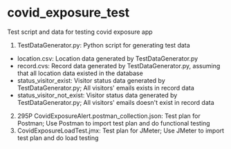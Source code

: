 # covid_exposure_test
Test script and data for testing covid exposure app

1. TestDataGenerator.py: Python script for generating test data
* location.csv: Location data generated by TestDataGenerator.py
* record.cvs: Record data generated by TestDataGenerator.py, assuming that all location data existed in the database
* status_visitor_exist: Visitor status data generated by TestDataGenerator.py; All visitors' emails exists in record data
* status_visitor_not_exist: Visitor status data generated by TestDataGenerator.py; All visitors' emails doesn't exist in record data
2. 295P CovidExposureAlert.postman_collection.json: Test plan for Postman; Use Postman to import test plan and do functional testing
3. CovidExposureLoadTest.jmx: Test plan for JMeter; Use JMeter to import test plan and do load testing